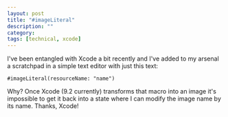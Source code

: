 ```yaml
---
layout: post
title: "#imageLiteral"
description: ""
category: 
tags: [technical, xcode]
---
```


I've been entangled with Xcode a bit recently and I've added to my arsenal a scratchpad in a simple text editor with just this text:

``#imageLiteral(resourceName: "name")``

Why? Once Xcode (9.2 currently) transforms that macro into an image it's impossible to get it back into a state where I can modify the image name by its name. Thanks, Xcode!
